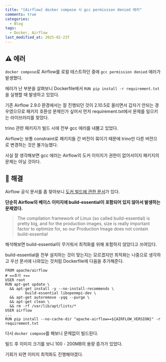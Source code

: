 ```yaml
---
title: "[Airflow] docker compose 시 gcc permission denied 에러"
comments: true
categories:
  - Blog
tags:
  - Docker, Airflow
last_modified_at: 2025-02-23T
---
```


## ⚠️ 에러

`docker compose`로 Airflow를 로컬 테스트하던 중에 `gcc permission denied` 에러가 발생했다.

에러가 난 부분을 살펴보니 Dockerfile에서 `RUN pip install -r requirement.txt`을 실행할 때 발생하고 있었다.

기존 Airflow 2.9.0 환경에서는 잘 진행되던 것이 2.10.5로 올리면서 갑자기 안되는 경우였으므로 패키지 호환성 문제인가 싶어서 먼저 requirement.txt에서 문제를 일으키는 라이브러리를 찾았다.

trino 관련 패키지가 빌드 시에 전부 gcc 에러를 내뿜고 있었다.

Airflow는 보통 constraint로 패키지들 간 버전이 묶이기 때문에 trino만 다른 버전으로 변경하는 것은 불가능했다.

사실 잘 생각해보면 gcc 에러는 Airflow의 도커 이미지가 권한이 없어서이지 패키지의 문제는 아닐 것이다.

## 🔑 해결

Airflow 공식 문서를 좀 찾아보니 [도커 빌드에 관한 문서](https://airflow.apache.org/docs/docker-stack/build.html#example-when-you-add-packages-requiring-compilation)가 있다.

**단순히 Airflow의 베이스 이미지에 build-essential이 포함되어 있지 않아서 발생하는 문제였다.**

> The compilation framework of Linux (so called build-essential) is pretty big, and for the production images, size is really important factor to optimize for, so our Production Image does not contain build-essential

해석해보면 build-essential이 무거워서 최적화를 위해 포함하지 않았다고 쓰여있다.

build-essential을 전부 설치하는 것이 맞는지는 모르겠지만 최적화는 나중으로 생각하고 우선 문서에 나와있는 것처럼 Dockerfile에 다음을 추가해준다.

```docker
FROM apache/airflow
# ==추가 ⬇️==
USER root
RUN apt-get update \
  && apt-get install -y --no-install-recommends \
         build-essential libopenmpi-dev \
  && apt-get autoremove -yqq --purge \
  && apt-get clean \
  && rm -rf /var/lib/apt/lists/*
USER airflow
...
RUN pip install --no-cache-dir "apache-airflow==${AIRFLOW_VERSION}" -r requirement.txt
```

다시 `docker compose`를 해보니 문제없이 빌드된다.

빌드 후 이미지 크기를 보니 100 - 200MB의 용량 증가가 있었다.

기회가 되면 이미지 최적화도 진행해야겠다.
